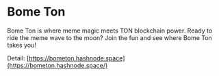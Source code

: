 # Bome Ton

Bome Ton is where meme magic meets TON blockchain power. Ready to ride the meme wave to the moon? Join the fun and see where Bome Ton takes you!

Detail: [https://bometon.hashnode.space](https://bometon.hashnode.space/)
